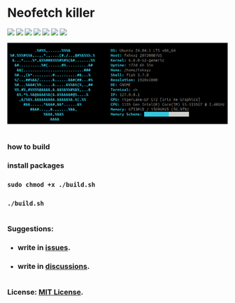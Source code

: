 # Neofetch killer

![](https://img.shields.io/github/issues/fxhxyz4/nekofetch)
![](https://img.shields.io/github/commit-activity/t/fxhxyz4/nekofetch)
![](https://img.shields.io/github/forks/fxhxyz4/nekofetch)
![](https://img.shields.io/github/languages/top/fxhxyz4/nekofetch)
![](https://img.shields.io/github/downloads/fxhxyz4/nekofetch/total)
![](https://img.shields.io/github/languages/code-size/fxhxyz4/nekofetch)
![](https://img.shields.io/github/license/fxhxyz4/nekofetch)

![](./assets/image.png)

#

### how to build
### install packages
### ```sudo chmod +x ./build.sh```
### ```./build.sh```

#

### Suggestions:
- ### write in [issues](https://github.com/fxhxyz4/nekofetch/issues).
- ### write in [discussions](https://github.com/fxhxyz4/nekofetch/discussions/).

#

### License: [MIT License](./LICENSE.md).
